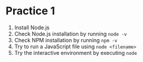 # Practice 1

1. Install Node.js
2. Check Node.js installation by running `node -v`
3. Check NPM installation by running `npm -v`
4. Try to run a JavaScript file using `node <filename>`
5. Try the interactive environment by executing `node`
